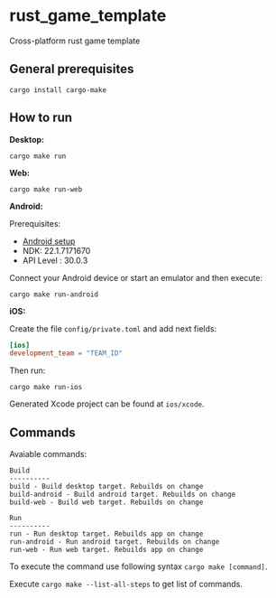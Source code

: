 # rust_game_template
Cross-platform rust game template 


## General prerequisites

```
cargo install cargo-make
```

## How to run

**Desktop:**

```
cargo make run
```

**Web:**

```
cargo make run-web
```

**Android:**

Prerequisites:

* [Android setup](https://github.com/dodorare/crossbow/wiki)
* NDK: 22.1.7171670	
* API Level : 30.0.3

Connect your Android device or start an emulator and then execute:

```
cargo make run-android
```

**iOS:**

Create the file `config/private.toml` and add next fields:

```toml
[ios]
development_team = "TEAM_ID"
```
Then run:

```
cargo make run-ios
```

Generated Xcode project can be found at `ios/xcode`.


## Commands

Avaiable commands:

```
Build
----------
build - Build desktop target. Rebuilds on change
build-android - Build android target. Rebuilds on change
build-web - Build web target. Rebuilds on change

Run
----------
run - Run desktop target. Rebuilds app on change
run-android - Run android target. Rebuilds on change
run-web - Run web target. Rebuilds app on change
```

To execute the command use following syntax ```cargo make [command]```.

Execute `cargo make --list-all-steps` to get list of commands.


